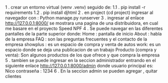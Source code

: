 1 . crear un entorno virtual (venv .venv) seguido de:
1.1 . pip install -r requirements
1.2 . pip install djhtml 
2 . en project (cd project) ingresar al navegador con : Python manage.py runserver
3 . ingresar al enlace http://127.0.0.1:8000/ se mostrara una pagina de una distribuidora,
 en cual me basare en el proyecto Speed NPF
4 . Se puede navegar en las diferentes pantalles de la parte superior donde:
    Home : pantalla de inicio
    About : habla de la empresa
    FAQ : son las preguntas frecuentes y el contacto de la empresa
    showplus : es un espacio de compra y venta de autos
    work: es un espacio donde se deja una publicacion de un trabajo
    Producto (compra y venta): Son algunos productos de los que ofrece y que compra la empresa 
5 . tambien se puede ingresar en la seccion administrador entrando en el siguiente enlace
    http://127.0.0.1:8000/admin
    donde usuario principal es: Nico
    contraseña : 1234
6 . En la seccion admin se pueden agregar , quitar clientes 